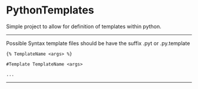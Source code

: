 # PythonTemplates
Simple project to allow for definition of templates within python.

-----------------------------------------------------------------------
Possible Syntax
template files should be have the suffix .pyt or .py.template

```
{% TemplateName <args> %}
```
```
#Template TemplateName <args>
```

```
...
```
---------------------------------------------------------------------------
